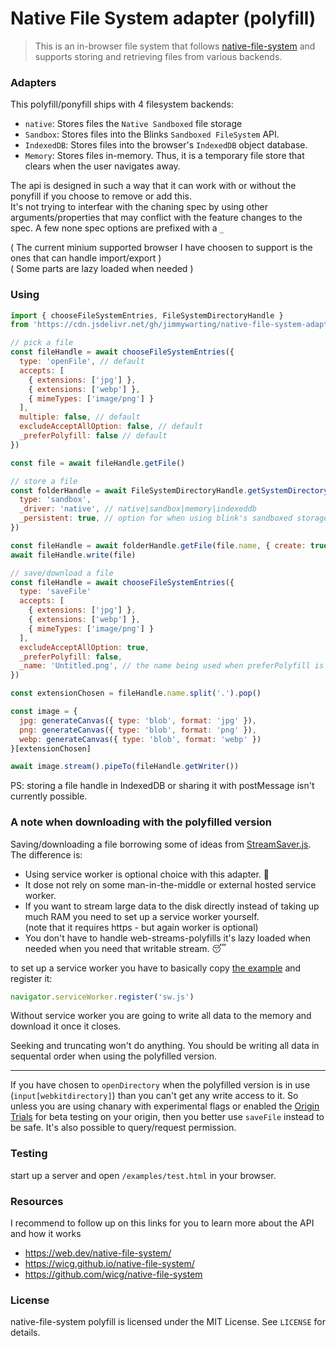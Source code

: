 # Native File System adapter (polyfill)

> This is an in-browser file system that follows [native-file-system](https://wicg.github.io/native-file-system/) and supports storing and retrieving files from various backends.

### Adapters

This polyfill/ponyfill ships with 4 filesystem backends:

* `native`: Stores files the `Native Sandboxed` file storage
* `Sandbox`: Stores files into the Blinks `Sandboxed FileSystem` API.
* `IndexedDB`: Stores files into the browser's `IndexedDB` object database.
* `Memory`: Stores files in-memory. Thus, it is a temporary file store that clears when the user navigates away.

The api is designed in such a way that it can work with or without the ponyfill if you choose to remove or add this.<br>
It's not trying to interfear with the chaning spec by using other arguments/properties that may conflict with the feature changes to the spec. A few none spec options are prefixed with a `_`

( The current minium supported browser I have choosen to support is the ones that can handle import/export )<br>
( Some parts are lazy loaded when needed )

### Using

```js
import { chooseFileSystemEntries, FileSystemDirectoryHandle }
from 'https://cdn.jsdelivr.net/gh/jimmywarting/native-file-system-adapter/src/es6.js'

// pick a file
const fileHandle = await chooseFileSystemEntries({
  type: 'openFile', // default
  accepts: [
    { extensions: ['jpg'] },
    { extensions: ['webp'] },
    { mimeTypes: ['image/png'] }
  ],
  multiple: false, // default
  excludeAcceptAllOption: false, // default
  _preferPolyfill: false // default
})

const file = await fileHandle.getFile()

// store a file
const folderHandle = await FileSystemDirectoryHandle.getSystemDirectory({
  type: 'sandbox',
  _driver: 'native', // native|sandbox|memory|indexeddb
  _persistent: true, // option for when using blink's sandboxed storage (default=temporary)
})

const fileHandle = await folderHandle.getFile(file.name, { create: true })
await fileHandle.write(file)

// save/download a file
const fileHandle = await chooseFileSystemEntries({
  type: 'saveFile'
  accepts: [
    { extensions: ['jpg'] },
    { extensions: ['webp'] },
    { mimeTypes: ['image/png'] }
  ],
  excludeAcceptAllOption: true,
  _preferPolyfill: false,
  _name: 'Untitled.png', // the name being used when preferPolyfill is true or native is unavalible
})

const extensionChosen = fileHandle.name.split('.').pop()

const image = {
  jpg: generateCanvas({ type: 'blob', format: 'jpg' }),
  png: generateCanvas({ type: 'blob', format: 'png' }),
  webp: generateCanvas({ type: 'blob', format: 'webp' })
}[extensionChosen]

await image.stream().pipeTo(fileHandle.getWriter())
```

PS: storing a file handle in IndexedDB or sharing it with postMessage isn't currently possible.


### A note when downloading with the polyfilled version

Saving/downloading a file borrowing some of ideas from [StreamSaver.js](https://github.com/jimmywarting/StreamSaver.js).
The difference is:
 - Using service worker is optional choice with this adapter. 🤷‍
 - It dose not rely on some man-in-the-middle or external hosted service worker.
 - If you want to stream large data to the disk directly instead of taking up much RAM you need to set up a service worker yourself.<br>(note that it requires https - but again worker is optional)
 - You don't have to handle web-streams-polyfills it's lazy loaded when needed when you need that writable stream. 😴

to set up a service worker you have to basically copy [the example](https://github.com/jimmywarting/native-file-system-adapter/tree/master/example/sw.js) and register it:

```js
navigator.serviceWorker.register('sw.js')
```

Without service worker you are going to write all data to the memory and download it once it closes.

Seeking and truncating won't do anything. You should be writing all data in sequental order when using the polyfilled version.

-----

If you have chosen to `openDirectory` when the polyfilled version is in use (`input[webkitdirectory]`)
than you can't get any write access to it. So unless you are using chanary with experimental flags or enabled the [Origin Trials](https://github.com/GoogleChrome/OriginTrials/blob/gh-pages/developer-guide.md) for beta testing on your origin, then you better use `saveFile` instead to be safe. It's also possible to query/request permission.

### Testing

start up a server and open `/examples/test.html` in your browser.

### Resources

I recommend to follow up on this links for you to learn more about the API and how it works

- https://web.dev/native-file-system/
- https://wicg.github.io/native-file-system/
- https://github.com/wicg/native-file-system

### License

native-file-system polyfill is licensed under the MIT License. See `LICENSE` for details.
